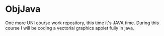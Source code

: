 # ObjJava
 One more UNI course work repository, this time it's JAVA time. During this course I will be coding a vectorial graphics applet fully in java.

